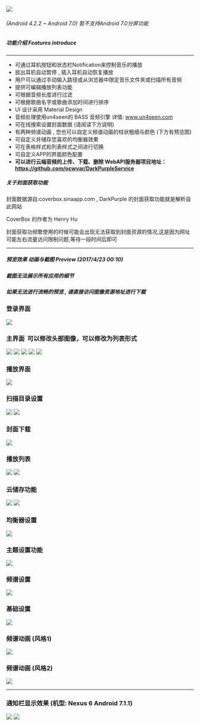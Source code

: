 ![](https://github.com/ocwvar/DarkPurple/blob/master/app/showcase/logo-nv.png) 

###### (Android 4.2.2 ~ Android 7.0) 暂不支持Android 7.0分屏功能

##### 功能介绍  Features introduce

---
- 可通过耳机按钮和状态栏Notification来控制音乐的播放 
- 拔出耳机自动暂停 , 插入耳机自动恢复播放
- 用户可以通过手动输入路径或从浏览器中限定音乐文件夹或扫描所有音频
- 提供可编辑播放列表功能
- 可根据音频长度进行过滤
- 可根据歌曲名字或歌曲添加时间进行排序
- UI 设计采用 Material Design
- 音频处理使用un4seen的 BASS 音频引擎  详情: www.un4seen.com
- 可在线搜索设置封面数据 (请阅读下方说明)
- 有两种频谱动画 , 您也可以自定义频谱动画的柱状粗细与颜色 (下方有预览图)
- 可自定义并储存您喜欢的均衡器效果
- 可在表格样式和列表样式之间进行切换
- 可自定义APP的界面颜色配置
- **可以进行云端音频的上传、下载、删除 WebAPI服务器项目地址：https://github.com/ocwvar/DarkPurpleService**

##### 关于封面获取功能
封面数据源自:coverbox.sinaapp.com , DarkPurple 的封面获取功能就是解析自此网站

CoverBox 的作者为 Henry Hu

封面获取功频繁使用的时候可能会出现无法获取到封面资源的情况,这是因为网址可能左右流量访问限制问题,等待一段时间后即可

---

##### 预览效果 动画与截图 Preview (2017/4/23 00:10)
##### *截图无法展示所有应用的细节*
##### *如果无法进行流畅的预览 , 请直接访问图像资源地址进行下载*

### 登录界面<p></p>

![](https://github.com/ocwvar/DarkPurple/blob/master/app/showcase/screenshots/login.jpg)

### 主界面  可以修改头部图像，可以修改为列表形式<p></p>

![](https://github.com/ocwvar/DarkPurple/blob/master/app/showcase/screenshots/main_1.jpg)
![](https://github.com/ocwvar/DarkPurple/blob/master/app/showcase/screenshots/main_2.jpg)
![](https://github.com/ocwvar/DarkPurple/blob/master/app/showcase/screenshots/main_3.jpg)
![](https://github.com/ocwvar/DarkPurple/blob/master/app/showcase/screenshots/main_4_list.jpg)
![](https://github.com/ocwvar/DarkPurple/blob/master/app/showcase/screenshots/main_submenu.jpg)

### 播放界面<p></p>

![](https://github.com/ocwvar/DarkPurple/blob/master/app/showcase/screenshots/playing.jpg)

### 扫描目录设置<p></p>

![](https://github.com/ocwvar/DarkPurple/blob/master/app/showcase/screenshots/scan.jpg)
![](https://github.com/ocwvar/DarkPurple/blob/master/app/showcase/screenshots/scan_2.jpg)

### 封面下载<p></p>

![](https://github.com/ocwvar/DarkPurple/blob/master/app/showcase/screenshots/cover.jpg)

### 播放列表<p></p>

![](https://github.com/ocwvar/DarkPurple/blob/master/app/showcase/screenshots/playlist.jpg)
![](https://github.com/ocwvar/DarkPurple/blob/master/app/showcase/screenshots/playlist_detail.jpg)

### 云储存功能<p></p>

![](https://github.com/ocwvar/DarkPurple/blob/master/app/showcase/screenshots/cloud_list.jpg)
![](https://github.com/ocwvar/DarkPurple/blob/master/app/showcase/screenshots/cloud_download.jpg)

### 均衡器设置<p></p>

![](https://github.com/ocwvar/DarkPurple/blob/master/app/showcase/screenshots/eq.jpg)

### 主题设置功能<p></p>

![](https://github.com/ocwvar/DarkPurple/blob/master/app/showcase/screenshots/setting_theme.jpg)

### 频谱设置<p></p>

![](https://github.com/ocwvar/DarkPurple/blob/master/app/showcase/screenshots/setting_sp.jpg)

### 基础设置<p></p>

![](https://github.com/ocwvar/DarkPurple/blob/master/app/showcase/screenshots/setting_normal.jpg)

### 频谱动画 (风格1)<p></p>

![](https://github.com/ocwvar/DarkPurple/blob/master/app/showcase/sp1.gif)

### 频谱动画 (风格2)<p></p>

![](https://github.com/ocwvar/DarkPurple/blob/master/app/showcase/sp2.gif)

---

### 通知栏显示效果 (机型: Nexus 6 Android 7.1.1)<p></p>
![](https://github.com/ocwvar/DarkPurple/blob/master/app/showcase/screenshots/notification_l.jpg)
![](https://github.com/ocwvar/DarkPurple/blob/master/app/showcase/screenshots/notification_s.jpg)



